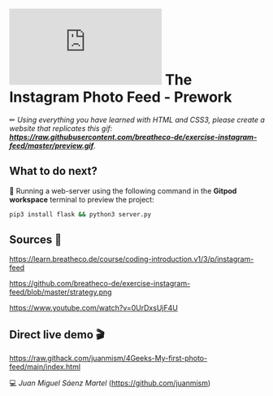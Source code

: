 # ![4Geeks Logo](http://assets.breatheco.de/apis/img/images.php?blob&random&cat=icon&tags=4geeks,16) The Instagram Photo Feed - Prework

✏ *Using everything you have learned with HTML and CSS3, please create a website that replicates this gif: **<https://raw.githubusercontent.com/breatheco-de/exercise-instagram-feed/master/preview.gif>***.

## What to do next?

📄 Running a web-server using the following command in the **Gitpod workspace** terminal to preview the project:

```sh
pip3 install flask && python3 server.py
```

## Sources 📌

<https://learn.breatheco.de/course/coding-introduction.v1/3/p/instagram-feed>

<https://github.com/breatheco-de/exercise-instagram-feed/blob/master/strategy.png>

<https://www.youtube.com/watch?v=0UrDxsUjF4U>

## Direct live demo 🎬

<https://raw.githack.com/juanmism/4Geeks-My-first-photo-feed/main/index.html>

💻 _Juan Miguel Sáenz Martel_ (<https://github.com/juanmism>)

